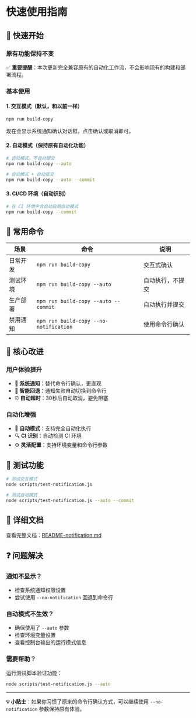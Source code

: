 # 快速使用指南

## 🚀 快速开始

### 原有功能保持不变

✅ **重要提醒**：本次更新完全兼容原有的自动化工作流，不会影响现有的构建和部署流程。

### 基本使用

#### 1. 交互模式（默认，和以前一样）

```bash
npm run build-copy
```

现在会显示系统通知确认对话框，点击确认或取消即可。

#### 2. 自动模式（保持原有自动化功能）

```bash
# 自动模式，不自动提交
npm run build-copy --auto

# 自动模式 + 自动提交
npm run build-copy --auto --commit
```

#### 3. CI/CD 环境（自动识别）

```bash
# 在 CI 环境中会自动启用自动模式
npm run build-copy --commit
```

## 🔧 常用命令

| 场景     | 命令                                   | 说明             |
| -------- | -------------------------------------- | ---------------- |
| 日常开发 | `npm run build-copy`                   | 交互式确认       |
| 测试环境 | `npm run build-copy --auto`            | 自动执行，不提交 |
| 生产部署 | `npm run build-copy --auto --commit`   | 自动执行并提交   |
| 禁用通知 | `npm run build-copy --no-notification` | 使用命令行确认   |

## 🎯 核心改进

### 用户体验提升

- 📱 **系统通知**：替代命令行确认，更直观
- 🔄 **智能回退**：通知失败自动切换到命令行
- ⏰ **自动超时**：30秒后自动取消，避免阻塞

### 自动化增强

- 🤖 **自动模式**：支持完全自动化执行
- 🔍 **CI 识别**：自动检测 CI 环境
- ⚙️ **灵活配置**：支持环境变量和命令行参数

## 🧪 测试功能

```bash
# 测试交互模式
node scripts/test-notification.js

# 测试自动模式
node scripts/test-notification.js --auto --commit
```

## 📖 详细文档

查看完整文档：[README-notification.md](./README-notification.md)

## ❓ 问题解决

### 通知不显示？

- 检查系统通知权限设置
- 尝试使用 `--no-notification` 回退到命令行

### 自动模式不生效？

- 确保使用了 `--auto` 参数
- 检查环境变量设置
- 查看控制台输出的运行模式信息

### 需要帮助？

运行测试脚本验证功能：

```bash
node scripts/test-notification.js --auto
```

---

**💡 小贴士**：如果你习惯了原来的命令行确认方式，可以继续使用 `--no-notification` 参数保持原有体验。
